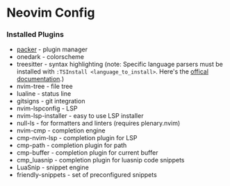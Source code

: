 # Neovim Config

### Installed Plugins

- [packer](https://github.com/wbthomason/packer.nvim) - plugin manager
- onedark - colorscheme
- treesitter - syntax highlighting (note: Specific language parsers must be installed with `:TSInstall <language_to_install>`. Here's the [offical documentation](https://github.com/nvim-treesitter/nvim-treesitter#language-parsers).)
- nvim-tree - file tree
- lualine - status line
- gitsigns - git integration
- nvim-lspconfig - LSP
- nvim-lsp-installer - easy to use LSP installer
- null-ls - for formatters and linters (requires plenary.nvim)
- nvim-cmp - completion engine
- cmp-nvim-lsp - completion plugin for LSP
- cmp-path - completion plugin for path
- cmp-buffer - completion plugin for current buffer
- cmp_luasnip - completion plugin for luasnip code snippets
- LuaSnip - snippet engine
- friendly-snippets - set of preconfigured snippets

